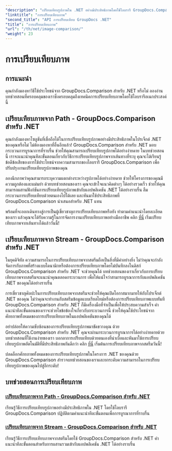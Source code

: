 ```yaml
---
"description": "เปรียบเทียบรูปภาพใน .NET อย่างมีประสิทธิภาพโดยใช้ไลบรารี GroupDocs.Comparison บทช่วยสอนแบบทีละขั้นตอนสำหรับการบูรณาการที่ราบรื่นจากเส้นทางหรือสตรีม"
"linktitle": "การเปรียบเทียบภาพ"
"second_title": "API การเปรียบเทียบ GroupDocs .NET"
"title": "การเปรียบเทียบภาพ"
"url": "/th/net/image-comparison/"
"weight": 23
---
```


# การเปรียบเทียบภาพ


## การแนะนำ

คุณกำลังมองหาวิธีใช้ประโยชน์จาก GroupDocs.Comparison สำหรับ .NET หรือไม่ ลองอ่านบทช่วยสอนที่ครอบคลุมของเราซึ่งครอบคลุมถึงเทคนิคการเปรียบเทียบภาพโดยใช้ไลบรารีอเนกประสงค์นี้

## เปรียบเทียบภาพจาก Path - GroupDocs.Comparison สำหรับ .NET

คุณกำลังมองหาโซลูชันที่เชื่อถือได้ในการเปรียบเทียบรูปภาพอย่างมีประสิทธิภาพในโปรเจ็กต์ .NET ของคุณหรือไม่ ไม่ต้องมองหาที่อื่นอีกแล้ว! GroupDocs.Comparison สำหรับ .NET มอบกระบวนการบูรณาการที่ราบรื่น ช่วยให้คุณสามารถเปรียบเทียบรูปภาพได้อย่างง่ายดาย ในบทช่วยสอนนี้ เราจะแนะนำคุณทีละขั้นตอนเกี่ยวกับวิธีการเปรียบเทียบรูปภาพจากเส้นทางที่ระบุ คุณจะได้เรียนรู้ข้อดีข้อเสียของการใช้ประโยชน์จากความสามารถของไลบรารี GroupDocs.Comparison เพื่อปรับปรุงงานเปรียบเทียบรูปภาพของคุณ

ลองนึกภาพว่าคุณสามารถระบุความแตกต่างระหว่างรูปภาพได้อย่างง่ายดาย ช่วยให้โครงการของคุณมีความถูกต้องและแม่นยำ ด้วยบทช่วยสอนของเรา คุณจะเข้าใจแนวคิดต่างๆ ได้อย่างรวดเร็ว ช่วยให้คุณสามารถผสานฟังก์ชันการเปรียบเทียบรูปภาพเข้ากับแอปพลิเคชัน .NET ได้อย่างราบรื่น ลืมกระบวนการเปรียบเทียบด้วยตนเองไปได้เลย และหันมาใช้ประสิทธิภาพที่ GroupDocs.Comparison นำเสนอสำหรับ .NET แทน

พร้อมที่จะออกเดินทางสู่การเป็นผู้เชี่ยวชาญการเปรียบเทียบภาพหรือยัง ทำตามคำแนะนำโดยละเอียดของเรา แล้วคุณจะได้รับความรู้ในการจัดการงานเปรียบเทียบภาพอย่างมืออาชีพ คลิก [ที่นี่](./compare-images-from-path/) เริ่มเปรียบเทียบภาพจากเส้นทางได้แล้ววันนี้!

## เปรียบเทียบภาพจาก Stream - GroupDocs.Comparison สำหรับ .NET

ในยุคดิจิทัล ความสามารถในการเปรียบเทียบภาพจากสตรีมถือเป็นสิ่งที่มีค่าอย่างยิ่ง ไม่ว่าคุณจะกำลังจัดการกับภาพที่สร้างแบบไดนามิกหรือต้องการเปรียบเทียบภาพโดยไม่บันทึกลงในดิสก์ GroupDocs.Comparison สำหรับ .NET จะช่วยคุณได้ บทช่วยสอนของเราเกี่ยวกับการเปรียบเทียบภาพจากสตรีมจะแนะนำคุณตลอดกระบวนการ เพื่อให้แน่ใจว่าสามารถบูรณาการกับแอปพลิเคชัน .NET ของคุณได้อย่างราบรื่น

การเชี่ยวชาญศิลปะในการเปรียบเทียบภาพจากสตรีมจะช่วยให้คุณเปิดโอกาสมากมายให้กับโปรเจ็กต์ .NET ของคุณ ไม่ว่าคุณจะทำงานกับสตรีมข้อมูลแบบเรียลไทม์หรือต้องการเปรียบเทียบภาพแบบทันที GroupDocs.Comparison สำหรับ .NET ก็มีเครื่องมือที่จำเป็นเพื่อให้ประสบความสำเร็จ คำแนะนำทีละขั้นตอนของเราจะช่วยไขข้อข้องใจเกี่ยวกับกระบวนการนี้ ช่วยให้คุณใช้ประโยชน์จากศักยภาพทั้งหมดของการเปรียบเทียบภาพในแอปพลิเคชันของคุณได้

อย่าปล่อยให้ความซับซ้อนของการเปรียบเทียบรูปภาพมาขัดขวางคุณ ด้วย GroupDocs.Comparison สำหรับ .NET คุณจะผ่านกระบวนการบูรณาการได้อย่างง่ายดายด้วยบทช่วยสอนที่ใช้งานง่ายของเรา บอกลาการเปรียบเทียบด้วยตนเองที่น่าเบื่อและหันมาใช้การเปรียบเทียบรูปภาพอัตโนมัติที่มีประสิทธิภาพกันดีกว่า คลิก [ที่นี่](./compare-images-from-stream/) เริ่มต้นการเปรียบเทียบภาพจากสตรีมวันนี้!

ปลดล็อกศักยภาพทั้งหมดของการเปรียบเทียบรูปภาพในโครงการ .NET ของคุณด้วย GroupDocs.Comparison สำรวจบทช่วยสอนของเราและยกระดับความสามารถในการเปรียบเทียบรูปภาพของคุณไปสู่อีกระดับ!
## บทช่วยสอนการเปรียบเทียบภาพ
### [เปรียบเทียบภาพจาก Path - GroupDocs.Comparison สำหรับ .NET](./compare-images-from-path/)
เรียนรู้วิธีการเปรียบเทียบรูปภาพอย่างมีประสิทธิภาพใน .NET โดยใช้ไลบรารี GroupDocs.Comparison ปฏิบัติตามคำแนะนำทีละขั้นตอนเพื่อการบูรณาการที่ราบรื่น
### [เปรียบเทียบภาพจาก Stream - GroupDocs.Comparison สำหรับ .NET](./compare-images-from-stream/)
เรียนรู้วิธีการเปรียบเทียบภาพจากสตรีมโดยใช้ GroupDocs.Comparison สำหรับ .NET คำแนะนำทีละขั้นตอนสำหรับการผสานรวมเข้ากับแอปพลิเคชัน .NET ได้อย่างราบรื่น